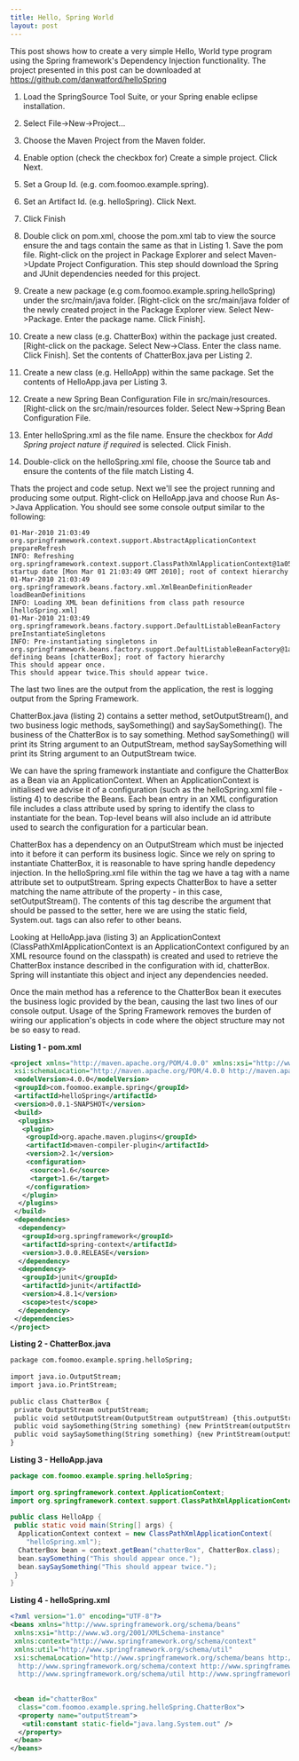 ```yaml
---
title: Hello, Spring World
layout: post
---
```

This post shows how to create a very simple Hello, World type program using the Spring framework's Dependency Injection functionality. The project presented in this post can be downloaded at <https://github.com/danwatford/helloSpring>

1.  Load the SpringSource Tool Suite, or your Spring enable eclipse installation.
2.  Select File->New->Project...
3.  Choose the Maven Project from the Maven folder.
4.  Enable option (check the checkbox for) Create a simple project. Click Next.
5.  Set a Group Id. (e.g. com.foomoo.example.spring).
6.  Set an Artifact Id. (e.g. helloSpring). Click Next.
7.  Click Finish
8.  Double click on pom.xml, choose the pom.xml tab to view the source ensure the <build> and <dependencies> tags contain the same as that in Listing 1. Save the pom file. Right-click on the project in Package Explorer and select Maven->Update Project Configuration. This step should download the Spring and JUnit dependencies needed for this project.</dependencies></build>
9.  Create a new package (e.g com.foomoo.example.spring.helloSpring) under the src/main/java folder. [Right-click on the src/main/java folder of the newly created project in the Package Explorer view. Select New->Package. Enter the package name. Click Finish].
10. Create a new class (e.g. ChatterBox) within the package just created. [Right-click on the package. Select New->Class. Enter the class name. Click Finish]. Set the contents of ChatterBox.java per Listing 2.  
    
11. Create a new class (e.g. HelloApp) within the same package. Set the contents of HelloApp.java per Listing 3.  
    
12. Create a new Spring Bean Configuration File in src/main/resources. [Right-click on the src/main/resources folder. Select New->Spring Bean Configuration File.
13. Enter helloSpring.xml as the file name. Ensure the checkbox for *Add Spring project nature if required* is selected. Click Finish.
14. Double-click on the helloSpring.xml file, choose the Source tab and ensure the contents of the file match Listing 4.

Thats the project and code setup. Next we'll see the project running and producing some output. Right-click on HelloApp.java and choose Run As->Java Application. You should see some console output similar to the following:

```
01-Mar-2010 21:03:49 org.springframework.context.support.AbstractApplicationContext prepareRefresh
INFO: Refreshing org.springframework.context.support.ClassPathXmlApplicationContext@1a05308: startup date [Mon Mar 01 21:03:49 GMT 2010]; root of context hierarchy
01-Mar-2010 21:03:49 org.springframework.beans.factory.xml.XmlBeanDefinitionReader loadBeanDefinitions
INFO: Loading XML bean definitions from class path resource [helloSpring.xml]
01-Mar-2010 21:03:49 org.springframework.beans.factory.support.DefaultListableBeanFactory preInstantiateSingletons
INFO: Pre-instantiating singletons in org.springframework.beans.factory.support.DefaultListableBeanFactory@1a786c3: defining beans [chatterBox]; root of factory hierarchy
This should appear once.
This should appear twice.This should appear twice.
```

The last two lines are the output from the application, the rest is logging output from the Spring Framework.
  
ChatterBox.java (listing 2) contains a setter method, setOutputStream(), and two business logic methods, saySomething() and saySaySomething(). The business of the ChatterBox is to say something. Method saySomething() will print its String argument to an OutputStream, method saySaySomething will print its String argument to an OutputStream twice.  
  
We can have the spring framework instantiate and configure the ChatterBox as a Bean via an ApplicationContext. When an ApplicationContext is initialised we advise it of a configuration (such as the helloSpring.xml file - listing 4) to describe the Beans. Each bean entry in an XML configuration file includes a class attribute used by spring to identify the class to instantiate for the bean. Top-level beans will also include an id attribute used to search the configuration for a particular bean.  
  
ChatterBox has a dependency on an OutputStream which must be injected into it before it can perform its business logic. Since we rely on spring to instantiate ChatterBox, it is reasonable to have spring handle depedency injection. In the helloSpring.xml file within the <bean> tag we have a <property> tag with a name attribute set to outputStream. Spring expects ChatterBox to have a setter matching the name attribute of the property - in this case, setOutputStream(). The contents of this <property> tag describe the argument that should be passed to the setter, here we are using the static field, System.out. <property> tags can also refer to other beans.  
  
Looking at HelloApp.java (listing 3) an ApplicationContext (ClassPathXmlApplicationContext is an ApplicationContext configured by an XML resource found on the classpath) is created and used to retrieve the ChatterBox instance described in the configuration with id, chatterBox. Spring will instantiate this object and inject any dependencies needed.  
  
Once the main method has a reference to the ChatterBox bean it executes the business logic provided by the bean, causing the last two lines of our console output. Usage of the Spring Framework removes the burden of wiring our application's objects in code where the object structure may not be so easy to read.  
  
**Listing 1 - pom.xml**

```xml
<project xmlns="http://maven.apache.org/POM/4.0.0" xmlns:xsi="http://www.w3.org/2001/XMLSchema-instance"
 xsi:schemaLocation="http://maven.apache.org/POM/4.0.0 http://maven.apache.org/maven-v4_0_0.xsd">
 <modelVersion>4.0.0</modelVersion>
 <groupId>com.foomoo.example.spring</groupId>
 <artifactId>helloSpring</artifactId>
 <version>0.0.1-SNAPSHOT</version>
 <build>
  <plugins>
   <plugin>
    <groupId>org.apache.maven.plugins</groupId>
    <artifactId>maven-compiler-plugin</artifactId>
    <version>2.1</version>
    <configuration>
     <source>1.6</source>
     <target>1.6</target>
    </configuration>
   </plugin>
  </plugins>
 </build>
 <dependencies>
  <dependency>
   <groupId>org.springframework</groupId>
   <artifactId>spring-context</artifactId>
   <version>3.0.0.RELEASE</version>
  </dependency>
  <dependency>
   <groupId>junit</groupId>
   <artifactId>junit</artifactId>
   <version>4.8.1</version>
   <scope>test</scope>
  </dependency>
 </dependencies>
</project>
```
  
**Listing 2 - ChatterBox.java**  

```xml
package com.foomoo.example.spring.helloSpring;
 
import java.io.OutputStream;
import java.io.PrintStream;
 
public class ChatterBox {
 private OutputStream outputStream;
 public void setOutputStream(OutputStream outputStream) {this.outputStream = outputStream;}
 public void saySomething(String something) {new PrintStream(outputStream).println(something);}
 public void saySaySomething(String something) {new PrintStream(outputStream).println(something + something);}
}
```
  
**Listing 3 - HelloApp.java**  

```java
package com.foomoo.example.spring.helloSpring;
 
import org.springframework.context.ApplicationContext;
import org.springframework.context.support.ClassPathXmlApplicationContext;
 
public class HelloApp {
 public static void main(String[] args) {
  ApplicationContext context = new ClassPathXmlApplicationContext(
    "helloSpring.xml");
  ChatterBox bean = context.getBean("chatterBox", ChatterBox.class);
  bean.saySomething("This should appear once.");
  bean.saySaySomething("This should appear twice.");
 }
}
```

**Listing 4 - helloSpring.xml**

```xml
<?xml version="1.0" encoding="UTF-8"?>
<beans xmlns="http://www.springframework.org/schema/beans"
 xmlns:xsi="http://www.w3.org/2001/XMLSchema-instance"
 xmlns:context="http://www.springframework.org/schema/context"
 xmlns:util="http://www.springframework.org/schema/util"
 xsi:schemaLocation="http://www.springframework.org/schema/beans http://www.springframework.org/schema/beans/spring-beans-3.0.xsd
  http://www.springframework.org/schema/context http://www.springframework.org/schema/context/spring-context-3.0.xsd
  http://www.springframework.org/schema/util http://www.springframework.org/schema/util/spring-util-3.0.xsd">
 
 
 <bean id="chatterBox"
  class="com.foomoo.example.spring.helloSpring.ChatterBox">
  <property name="outputStream">
   <util:constant static-field="java.lang.System.out" />
  </property>
 </bean>
</beans>
```
